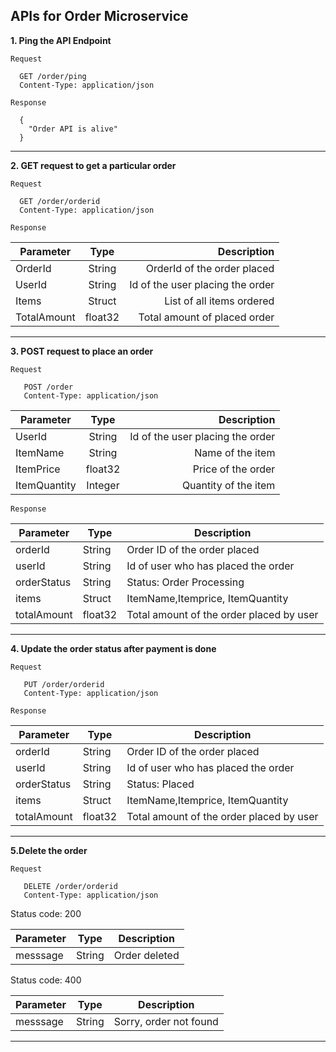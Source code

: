 ## APIs for Order Microservice

**1. Ping the API Endpoint**

```Request```
```
  GET /order/ping
  Content-Type: application/json
```
```Response```
```
  {
    "Order API is alive"
  }
```
---
**2. GET request to get a particular order**

```Request```
```
  GET /order/orderid
  Content-Type: application/json
 ```
 ```Response```
 
| Parameter      | Type          | Description  |
| ------------- |:-------------:| -----:|
| OrderId      | String | OrderId of the order placed |
| UserId      | String      | Id of the user placing the order |
| Items | Struct      |    List of all items ordered |
| TotalAmount | float32      |    Total amount of placed order |

---

**3. POST request to place an order**

```Request```
```
   POST /order
   Content-Type: application/json
```
| Parameter      | Type          | Description  |
| ------------- |:-------------:| -----:|
| UserId      | String      | Id of the user placing the order |
| ItemName | String      |   Name of the item  |
| ItemPrice      | float32      | Price of the order |
| ItemQuantity | Integer      |   Quantity of the item  |

```Response```

|Parameter	|Type	|Description  |
|----|----|----|
|orderId |String | Order ID of the order placed |
|userId | String | Id of user who has placed the order |
|orderStatus | String  | Status: Order Processing |
|items |Struct | ItemName,Itemprice, ItemQuantity|
|totalAmount	| float32 | Total amount of the order placed by user|

---

**4. Update the order status after payment is done**

```Request```
```
   PUT /order/orderid
   Content-Type: application/json
```
```Response```

|Parameter	|Type	|Description  |
|----|----|----|
|orderId |String | Order ID of the order placed |
|userId | String | Id of user who has placed the order |
|orderStatus | String  | Status: Placed |
|items |Struct | ItemName,Itemprice, ItemQuantity|
|totalAmount	| float32 | Total amount of the order placed by user|

---

**5.Delete the order**

```Request```
```
   DELETE /order/orderid
   Content-Type: application/json
```

Status code: 200


|Parameter	|Type |	Description|
|-----|-----|------|
|messsage	|String| Order deleted |

Status code: 400

|Parameter	|Type |	Description|
|-----|-----|------|
|messsage	|String| Sorry, order not found |

---
